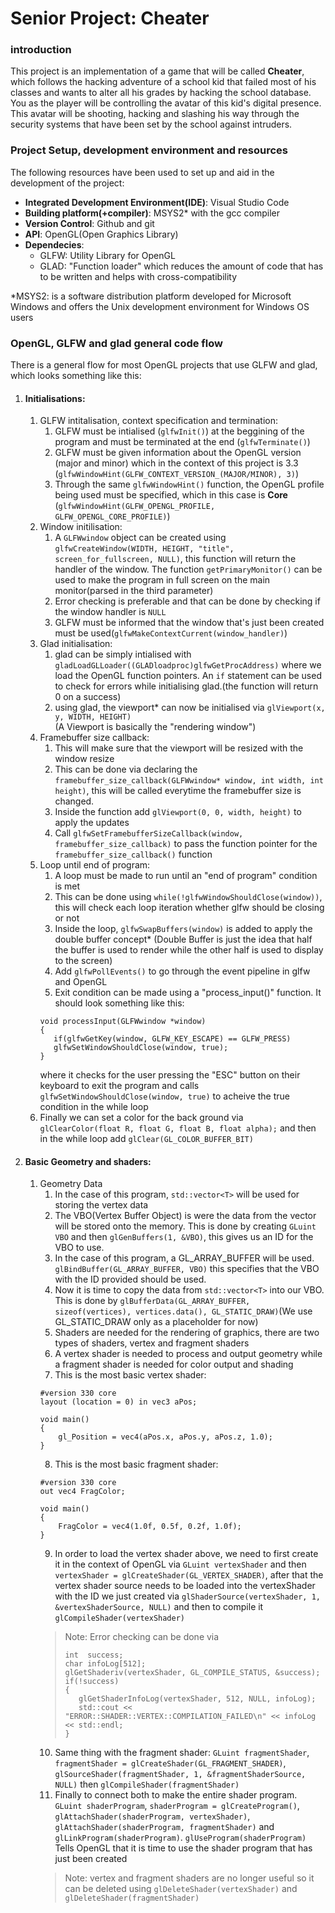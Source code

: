 # Senior Project: Cheater
### introduction
This project is an implementation of a game that will be called **Cheater**, which follows the hacking adventure of a school kid that failed most of his classes and wants to alter all his grades by hacking the school database. You as the player will be controlling the avatar of this kid's digital presence. This avatar will be shooting, hacking and slashing his way through the security systems that have been set by the school against intruders.

### Project Setup, development environment and resources
The following resources have been used to set up and aid in the development of the project:
- **Integrated Development Environment(IDE)**: Visual Studio Code
- **Building platform(+compiler)**: MSYS2* with the gcc compiler
- **Version Control**: Github and git
- **API**: OpenGL(Open Graphics Library)
- **Dependecies**:
    - GLFW: Utility Library for OpenGL
    - GLAD: "Function loader" which reduces the amount of code that has to be written and helps with cross-compatibility

*MSYS2: is a software distribution platform developed for Microsoft Windows and offers the Unix development environment for Windows OS users

### OpenGL, GLFW and glad general code flow
There is a general flow for most OpenGL projects that use GLFW and glad, which looks something like this:
1. #### Initialisations:  
    1. GLFW intitalisation, context specification and termination:
        1. GLFW must be intialised (`glfwInit()`) at the beggining of the program and must be terminated at the end (`glfwTerminate()`)
        2. GLFW must be given information about the OpenGL version (major and minor) which in the context of this project is 3.3 (`glfwWindowHint(GLFW_CONTEXT_VERSION_(MAJOR/MINOR), 3)`)
        3. Through the same `glfwWindowHint()` function, the OpenGL profile being used must be specified, which in this case is **Core** (`glfwWindowHint(GLFW_OPENGL_PROFILE, GLFW_OPENGL_CORE_PROFILE)`)
    2. Window initilisation:
        1. A `GLFWwindow` object can be created using `glfwCreateWindow(WIDTH, HEIGHT, "title", screen_for_fullscreen, NULL)`, this function will return the handler of the window. The function `getPrimaryMonitor()` can be used to make the program in full screen on the main monitor(parsed in the third parameter)
        2. Error checking is preferable and that can be done by checking if the window handler is `NULL`
        3. GLFW must be informed that the window that's just been created must be used(`glfwMakeContextCurrent(window_handler)`)
    3. Glad initialisation:
        1. glad can be simply intialised with `gladLoadGLLoader((GLADloadproc)glfwGetProcAddress)` where we load the OpenGL function pointers. An `if` statement can be used to check for errors while initialising glad.(the function will return 0 on a success)
        2. using glad, the viewport* can now be initialised via `glViewport(x, y, WIDTH, HEIGHT)`  
        (A Viewport is basically the "rendering window")
    4. Framebuffer size callback:
        1. This will make sure that the viewport will be resized with the window resize
        2. This can be done via declaring the `framebuffer_size_callback(GLFWwindow* window, int width, int height)`, this will be called everytime the framebuffer size is changed.
        3. Inside the function add `glViewport(0, 0, width, height)` to apply the updates
        4. Call `glfwSetFramebufferSizeCallback(window, framebuffer_size_callback)` to pass the function pointer for the `framebuffer_size_callback()` function
    5. Loop until end of program:
        1. A loop must be made to run until an "end of program" condition is met
        2. This can be done using `while(!glfwWindowShouldClose(window))`, this will check each loop iteration whether glfw should be closing or not
        3. Inside the loop, `glfwSwapBuffers(window)` is added to apply the double buffer concept*
        (Double Buffer is just the idea that half the buffer is used to render while the other half is used to display to the screen)
        4. Add `glfwPollEvents()` to go through the event pipeline in glfw and OpenGL
        5. Exit condition can be made using a "process_input()" function. It should look something like this:
        ``` 
        void processInput(GLFWwindow *window)  
        {  
           if(glfwGetKey(window, GLFW_KEY_ESCAPE) == GLFW_PRESS)  
           glfwSetWindowShouldClose(window, true);  
        }
        ```
        where it checks for the user pressing the "ESC" button on their keyboard to exit the program and calls `glfwSetWindowShouldClose(window, true)` to acheive the true condition in the while loop
    6. Finally we can set a color for the back ground via `glClearColor(float R, float G, float B, float alpha);` and then in the while loop add `glClear(GL_COLOR_BUFFER_BIT)`
2. #### Basic Geometry and shaders:
    1. Geometry Data
        1. In the case of this program, `std::vector<T>` will be used for storing the vertex data
        2. The VBO(Vertex Buffer Object) is were the data from the vector will be stored onto the memory. This is done by creating `GLuint VBO` and then `glGenBuffers(1, &VBO)`, this gives us an ID for the VBO to use.
        3. In the case of this program, a GL_ARRAY_BUFFER will be used. `glBindBuffer(GL_ARRAY_BUFFER, VBO)` this specifies that the VBO with the ID provided should be used.
        4. Now it is time to copy the data from `std::vector<T>` into our VBO. This is done by `glBufferData(GL_ARRAY_BUFFER, sizeof(vertices), vertices.data(), GL_STATIC_DRAW)`(We use GL_STATIC_DRAW only as a placeholder for now)
        5. Shaders are needed for the rendering of graphics, there are two types of shaders, vertex and fragment shaders
        6. A vertex shader is needed to process and output geometry while a fragment shader is needed for color output and shading
        7. This is the most basic vertex shader:
        ```
        #version 330 core
        layout (location = 0) in vec3 aPos;

        void main()
        {
            gl_Position = vec4(aPos.x, aPos.y, aPos.z, 1.0);
        } 
        ```
        8. This is the most basic fragment shader:
        ```
        #version 330 core
        out vec4 FragColor;

        void main()
        {
            FragColor = vec4(1.0f, 0.5f, 0.2f, 1.0f);
        }
        ``` 
        9. In order to load the vertex shader above, we need to first create it in the context of OpenGL via `GLuint vertexShader` and then `vertexShader = glCreateShader(GL_VERTEX_SHADER)`, after that the vertex shader source needs to be loaded into the vertexShader with the ID we just created via `glShaderSource(vertexShader, 1, &vertexShaderSource, NULL)` and then to compile it `glCompileShader(vertexShader)`
        >Note: Error checking can be done via
        >```
        >int  success;
        >char infoLog[512];
        >glGetShaderiv(vertexShader, GL_COMPILE_STATUS, &success);
        >if(!success)
        >{
        >    glGetShaderInfoLog(vertexShader, 512, NULL, infoLog);
        >    std::cout << "ERROR::SHADER::VERTEX::COMPILATION_FAILED\n" << infoLog << std::endl;
        >}
        >```
        10. Same thing with the fragment shader: `GLuint fragmentShader`, `fragmentShader = glCreateShader(GL_FRAGMENT_SHADER)`, `glSourceShader(fragmentShader, 1, &fragmentShaderSource, NULL)` then `glCompileShader(fragmentShader)`
        11. Finally to connect both to make the entire shader program. `GLuint shaderProgram`, `shaderProgram = glCreateProgram()`, `glAttachShader(shaderProgram, vertexShader)`, `glAttachShader(shaderProgram, fragmentShader)`
        and `glLinkProgram(shaderProgram)`. `glUseProgram(shaderProgram)` Tells OpenGL that it is time to use the shader program that has just been created
        >Note: vertex and fragment shaders are no longer useful so it can be deleted using `glDeleteShader(vertexShader)` and `glDeleteShader(fragmentShader)`

    
